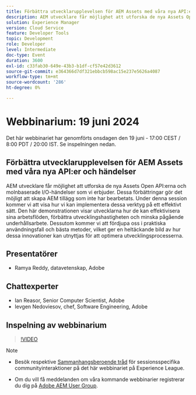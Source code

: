 ```yaml
---
title: Förbättra utvecklarupplevelsen för AEM Assets med våra nya API:er och händelser
description: AEM utvecklare får möjlighet att utforska de nya Assets Open API:erna och molnbaserade I/O-händelser som vi erbjuder. Dessa förbättringar gör det möjligt att skapa AEM tillägg som inte har bearbetats. Under denna session kommer vi att visa hur vi kan implementera dessa verktyg på ett effektivt sätt. Den här demonstrationen visar utvecklarna hur de kan effektivisera sina arbetsflöden, förbättra utvecklingshastigheten och minska pågående underhållsarbete. Dessutom kommer vi att fördjupa oss i praktiska användningsfall och bästa metoder, vilket ger en heltäckande bild av hur dessa innovationer kan utnyttjas för att optimera utvecklingsprocesserna.
solution: Experience Manager
version: Cloud Service
feature: Developer Tools
topic: Development
role: Developer
level: Intermediate
doc-type: Event
duration: 3600
exl-id: c33fab30-649e-43b3-b1df-cf57e42d3612
source-git-commit: e364366d7df321ebbcb598ac15e237e5626a4087
workflow-type: tm+mt
source-wordcount: '286'
ht-degree: 0%

---
```


# Webbinarium: 19 juni 2024

Det här webbinariet har genomförts onsdagen den 19 juni - 17:00 CEST / 8:00 PDT / 20:00 IST. Se inspelningen nedan.

## Förbättra utvecklarupplevelsen för AEM Assets med våra nya API:er och händelser

AEM utvecklare får möjlighet att utforska de nya Assets Open API:erna och molnbaserade I/O-händelser som vi erbjuder. Dessa förbättringar gör det möjligt att skapa AEM tillägg som inte har bearbetats. Under denna session kommer vi att visa hur vi kan implementera dessa verktyg på ett effektivt sätt. Den här demonstrationen visar utvecklarna hur de kan effektivisera sina arbetsflöden, förbättra utvecklingshastigheten och minska pågående underhållsarbete. Dessutom kommer vi att fördjupa oss i praktiska användningsfall och bästa metoder, vilket ger en heltäckande bild av hur dessa innovationer kan utnyttjas för att optimera utvecklingsprocesserna.

## Presentatörer

* Ramya Reddy, datavetenskap, Adobe

## Chattexperter

* Ian Reasor, Senior Computer Scientist, Adobe
* Ievgen Nedoviesov, chef, Software Engineering, Adobe

## Inspelning av webbinarium

>[!VIDEO](https://video.tv.adobe.com/v/3430198)

>[!NOTE]
> 
>* Besök respektive [Sammanhangsberoende tråd](https://adobe.ly/3UQXwFO) för sessionsspecifika communityinteraktioner på det här webbinariet på Experience League.
>
>* Om du vill få meddelanden om våra kommande webbinarier registrerar du dig på [Adobe AEM User Group](https://aem-augs.adobe.com/).
